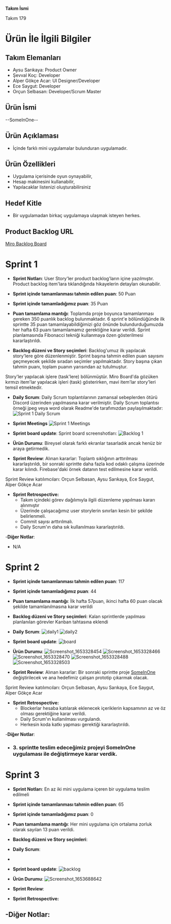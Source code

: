 **Takım İsmi**

Takım 179

# Ürün İle İlgili Bilgiler

## Takım Elemanları

- Aysu Sarıkaya: Product Owner
- Şevval Koç: Developer
- Alper Gökçe Acar: UI Designer/Developer
- Ece Saygut: Developer
- Orçun Selbasan: Developer/Scrum Master

## Ürün İsmi

--SomeInOne-- 

## Ürün Açıklaması

- İçinde farklı mini uygulamalar bulunduran uygulamadır. 

## Ürün Özellikleri

- Uygulama içerisinde oyun oynayabilir,
- Hesap makinesini kullanabilir,
- Yapılacaklar listenizi oluşturabilirsiniz

## Hedef Kitle

- Bir uygulamadan birkaç uygulamaya ulaşmak isteyen herkes.

## Product Backlog URL

[Miro Backlog Board](https://miro.com/app/board/uXjVOzfEchk=/?share_link_id=408585649863)


# Sprint 1

- **Sprint Notları**: User Story'ler product backlog'ların içine yazılmıştır. Product backlog item'lara tıklandığında hikayelerin detayları okunabilir.

- **Sprint içinde tamamlanması tahmin edilen puan**: 50 Puan
- **Sprint içinde tamamladığımız puan**: 35 Puan

- **Puan tamamlama mantığı**: Toplamda proje boyunca tamamlanması gereken 350 puanlık backlog bulunmaktadır. 6 sprint'e bölündüğünde ilk sprintte 35 puan tamamlayabildiğimizi göz önünde bulundurduğumuzda her hafta 63 puanı tamamlamamız gerektiğine karar verildi. Sprint planlamasında Fibonacci tekniği kullanmaya özen gösterilmesi kararlaştırıldı.

- **Backlog düzeni ve Story seçimleri**: Backlog'umuz ilk yapılacak story'lere göre düzenlenmiştir. Sprint başına tahmin edilen puan sayısını geçmeyecek şekilde sıradan seçimler yapılmaktadır. Story başına çıkan tahmin puanı, toplam puanın yarısından az tutulmuştur.

Story'ler yapılacak işlere (task'lere) bölünmüştür. Miro Board'da gözüken kırmızı item'lar yapılacak işleri (task) gösterirken, mavi item'lar story'leri temsil etmektedir.

- **Daily Scrum**: Daily Scrum toplantılarının zamansal sebeplerden ötürü Discord üzerinden yapılmasına karar verilmiştir. Daily Scrum toplantısı örneği jpeg veya word olarak Readme'de tarafımızdan paylaşılmaktadır:
![Sprint 1 Daily Scrum](https://github.com/akademi-179/assets/blob/main/daily_scrum1.png)
- **Sprint Meetings**
![Sprint 1 Meetings](https://github.com/akademi-179/assets/blob/main/meetings_1.png)

- **Sprint board update**: Sprint board screenshotları:
![Backlog 1](https://github.com/akademi-179/assets/blob/main/backlogs_1.png)


- **Ürün Durumu**: Bireysel olarak farklı ekranlar tasarladık ancak henüz bir araya getirmedik.

- **Sprint Review**:
Alınan kararlar: Toplantı sıklığının arttırılması kararlaştırıldı, bir sonraki sprintte daha fazla kod odaklı çalışma üzerinde karar kılındı. Firebase'daki örnek datanın test edilmesine karar verildi.

Sprint Review katılımcıları: Orçun Selbasan, Aysu Sarıkaya, Ece Saygut, Alper Gökçe Acar

- **Sprint Retrospective:**
  - Takım içindeki görev dağılımıyla ilgili düzenleme yapılması kararı alınmıştır
  - Üzerinde çalışacağımız user storylerin sınırları kesin bir şekilde belirlenmeli.
  - Commit sayısı arttırılmalı.
  - Daily Scrum'ın daha sık kullanılması kararlaştırıldı.

-**Diğer Notlar**:
- N/A

# Sprint 2
- **Sprint içinde tamamlanması tahmin edilen puan**: 117
- **Sprint içinde tamamladığımız puan**: 44

- **Puan tamamlama mantığı**: İlk hafta 57puan, ikinci hafta 60 puan olacak şekilde tamamlanılmasına karar verildi

- **Backlog düzeni ve Story seçimleri**: Kalan sprintlerde yapılması planlanılan görevler Kanban tahtasına eklendi

- **Daily Scrum**:
  ![daily1](https://user-images.githubusercontent.com/67058472/169878245-c6279fbd-e582-4edc-867c-2a472d965599.png)
  ![daily2](https://user-images.githubusercontent.com/67058472/169878250-a3173ce4-5ad1-4844-b09e-434f16eeb1b2.png)

- **Sprint board update**:
  ![board](https://user-images.githubusercontent.com/67058472/169878403-f2517afa-a973-4315-8d19-0ae96bd800ee.png)

- **Ürün Durumu**:
  ![Screenshot_1653328454](https://user-images.githubusercontent.com/67058472/169878886-e3ac4cb2-0c39-404b-8ca6-d314fe6a0f96.png)
  ![Screenshot_1653328466](https://user-images.githubusercontent.com/67058472/169878888-f9e416a3-ea8f-4932-bd1a-f3d0115d9f42.png)
  ![Screenshot_1653328470](https://user-images.githubusercontent.com/67058472/169878892-e92c6a22-e4bc-482b-850f-151145bed719.png)
  ![Screenshot_1653328488](https://user-images.githubusercontent.com/67058472/169878902-9afe35c8-5b45-4540-b7cb-7f2f3953c6cd.png)
  ![Screenshot_1653328503](https://user-images.githubusercontent.com/67058472/169878908-34b37573-617f-4d6f-93de-8e2d5e29e811.png)

- **Sprint Review**:
  Alınan kararlar: Bir sonraki sprintte proje [SomeInOne](https://github.com/akademi-179/some-in-one) değiştirilecek ve ana hedefimiz çalışan prototip çıkarmak olacak.

Sprint Review katılımcıları: Orçun Selbasan, Aysu Sarıkaya, Ece Saygut, Alper Gökçe Acar
- **Sprint Retrospective:**
  - Blockerlar hesaba katılarak eklenecek içeriklerin kapsamının az ve öz olması gerektiğine karar verildi.
  - Daily Scrum'ın kullanılması vurgulandı.
  - Herkesin koda katkı yapması gerektiği kararlaştırıldı.

-**Diğer Notlar**:
- ### 3. sprintte teslim edeceğimiz projeyi SomeInOne uygulaması ile değiştirmeye karar verdik.

# Sprint 3
- **Sprint Notları**: En az iki mini uygulama içeren bir uygulama teslim edilmeli

- **Sprint içinde tamamlanması tahmin edilen puan**: 65
- **Sprint içinde tamamladığımız puan**: 0

- **Puan tamamlama mantığı**: Her mini uygulama için ortalama zorluk olarak sayılan 13 puan verildi.

- **Backlog düzeni ve Story seçimleri**: 

- **Daily Scrum**: 
- 
- **Sprint board update**:
![backlog](https://user-images.githubusercontent.com/67058472/170793872-a51284a8-5efa-4c36-a8bc-be58c7bc4f79.png)

- **Ürün Durumu**: 
![Screenshot_1653688642](https://user-images.githubusercontent.com/67058472/170794138-96605eee-1641-4288-a1f9-5d80405a264b.png)


- **Sprint Review**:

- **Sprint Retrospective:**

-**Diğer Notlar**:
- 
